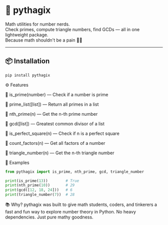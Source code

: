# 🧠 pythagix

Math utilities for number nerds.  
Check primes, compute triangle numbers, find GCDs — all in one lightweight package.  
Because math shouldn't be a pain 🧮✨

---

## 📦 Installation

```bash
pip install pythagix
```

⚙️ Features

🔢 is_prime(number) — Check if a number is prime

📜 prime_list([list]) — Return all primes in a list

🔎 nth_prime(n) — Get the n-th prime number

🤝 gcd([list]) — Greatest common divisor of a list

📏 is_perfect_square(n) — Check if n is a perfect square

🧱 count_factors(n) — Get all factors of a number

🔺 triangle_number(n) — Get the n-th triangle number

🧪 Examples
```python
from pythagix import is_prime, nth_prime, gcd, triangle_number

print(is_prime(13))        # True
print(nth_prime(10))       # 29
print(gcd([12, 18, 24]))   # 6
print(triangle_number(7))  # 28
```

📚 Why?
pythagix was built to give math students, coders, and tinkerers a fast and fun way to explore number theory in Python. No heavy dependencies. Just pure mathy goodness.